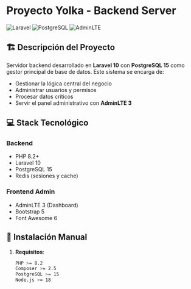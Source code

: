 # Proyecto Yolka - Backend Server

![Laravel](https://img.shields.io/badge/Laravel-FF2D20?style=for-the-badge&logo=laravel&logoColor=white)
![PostgreSQL](https://img.shields.io/badge/PostgreSQL-316192?style=for-the-badge&logo=postgresql&logoColor=white)
![AdminLTE](https://img.shields.io/badge/AdminLTE-3-367FA9?style=for-the-badge)

## 🏗️ Descripción del Proyecto

Servidor backend desarrollado en **Laravel 10** con **PostgreSQL 15** como gestor principal de base de datos. Este sistema se encarga de:

- Gestionar la lógica central del negocio
- Administrar usuarios y permisos  
- Procesar datos críticos
- Servir el panel administrativo con **AdminLTE 3**

## 💻 Stack Tecnológico

### Backend
- PHP 8.2+
- Laravel 10
- PostgreSQL 15
- Redis (sesiones y cache)

### Frontend Admin  
- AdminLTE 3 (Dashboard)
- Bootstrap 5
- Font Awesome 6

## 🚀 Instalación Manual

1. **Requisitos**:
   ```bash
   PHP >= 8.2
   Composer >= 2.5
   PostgreSQL >= 15
   Node.js >= 18
